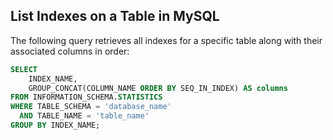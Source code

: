 ## List Indexes on a Table in MySQL

The following query retrieves all indexes for a specific table along with their associated columns in order:

```sql
SELECT 
    INDEX_NAME, 
    GROUP_CONCAT(COLUMN_NAME ORDER BY SEQ_IN_INDEX) AS columns
FROM INFORMATION_SCHEMA.STATISTICS
WHERE TABLE_SCHEMA = 'database_name'
  AND TABLE_NAME = 'table_name'
GROUP BY INDEX_NAME;
